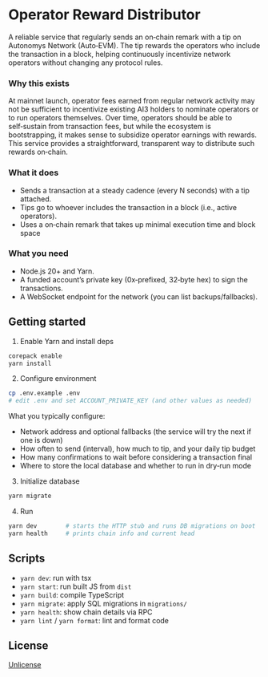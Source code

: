 # Operator Reward Distributor

A reliable service that regularly sends an on‑chain remark with a tip on Autonomys Network (Auto‑EVM). The tip rewards the operators who include the transaction in a block, helping continuously incentivize network operators without changing any protocol rules.

### Why this exists

At mainnet launch, operator fees earned from regular network activity may not be sufficient to incentivize existing AI3 holders to nominate operators or to run operators themselves. Over time, operators should be able to self‑sustain from transaction fees, but while the ecosystem is bootstrapping, it makes sense to subsidize operator earnings with rewards. This service provides a straightforward, transparent way to distribute such rewards on‑chain.

### What it does

- Sends a transaction at a steady cadence (every N seconds) with a tip attached.
- Tips go to whoever includes the transaction in a block (i.e., active operators).
- Uses a on‑chain remark that takes up minimal execution time and block space

### What you need

- Node.js 20+ and Yarn.
- A funded account’s private key (0x‑prefixed, 32‑byte hex) to sign the transactions.
- A WebSocket endpoint for the network (you can list backups/fallbacks).

## Getting started

1. Enable Yarn and install deps

```bash
corepack enable
yarn install
```

2. Configure environment

```bash
cp .env.example .env
# edit .env and set ACCOUNT_PRIVATE_KEY (and other values as needed)
```

What you typically configure:

- Network address and optional fallbacks (the service will try the next if one is down)
- How often to send (interval), how much to tip, and your daily tip budget
- How many confirmations to wait before considering a transaction final
- Where to store the local database and whether to run in dry‑run mode

3. Initialize database

```bash
yarn migrate
```

4. Run

```bash
yarn dev        # starts the HTTP stub and runs DB migrations on boot
yarn health     # prints chain info and current head
```

## Scripts

- `yarn dev`: run with tsx
- `yarn start`: run built JS from `dist`
- `yarn build`: compile TypeScript
- `yarn migrate`: apply SQL migrations in `migrations/`
- `yarn health`: show chain details via RPC
- `yarn lint` / `yarn format`: lint and format code

## License

[Unlicense](LICENSE)
